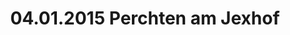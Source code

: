 ---
layout: photo_set
title: 04.01.2015 Perchten am Jexhof
description: "Fotos vom 04.01.2015 Perchten am Jexhof."

photos:
    set: 2014/jexhof/jexhof
    size: 14
---